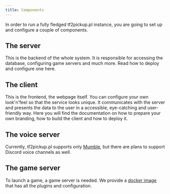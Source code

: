```yaml
---
title: Components
---
```


In order to run a fully fledged tf2pickup.pl instance, you are going to set up and configure a couple of components.

## The server

This is the backend of the whole system. It is responsible for accessing the database, configuring game servers and much more.
Read how to deploy and configure one here.

## The client

This is the frontend, the webpage itself. You can configure your own look'n'feel so that the service looks unique.
It communicates with the server and presents the data to the user in a accessible, eye-catching and user-friendly way.
Here you will find the documentation on how to prepare your own branding, how to build the client and how to deploy it.

## The voice server

Currently, tf2pickup.pl supports only [Mumble](https://www.mumble.info/), but there are plans to support Discord voice
channels as well.

## The game server

To launch a game, a game server is needed. We provide a [docker image](https://github.com/tf2pickup-pl/tf2-gameserver)
that has all the plugins and configuration.
